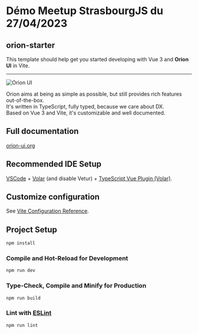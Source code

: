 # Démo Meetup StrasbourgJS du 27/04/2023

## orion-starter

This template should help get you started developing with Vue 3 and **Orion UI** in Vite.

---

![Orion UI](https://repository-images.githubusercontent.com/616359964/fad1ee21-1781-452f-843d-43af9eda0802)

Orion aims at being as simple as possible, but still provides rich features out-of-the-box.\
It's written in TypeScript, fully typed, because we care about DX.\
Based on Vue 3 and Vite, it's customizable and well documented.

## Full documentation

[orion-ui.org](https://orion-ui.org/)

## Recommended IDE Setup

[VSCode](https://code.visualstudio.com/) + [Volar](https://marketplace.visualstudio.com/items?itemName=Vue.volar) (and disable Vetur) + [TypeScript Vue Plugin (Volar)](https://marketplace.visualstudio.com/items?itemName=Vue.vscode-typescript-vue-plugin).

## Customize configuration

See [Vite Configuration Reference](https://vitejs.dev/config/).

## Project Setup

```sh
npm install
```

### Compile and Hot-Reload for Development

```sh
npm run dev
```

### Type-Check, Compile and Minify for Production

```sh
npm run build
```

### Lint with [ESLint](https://eslint.org/)

```sh
npm run lint
```

